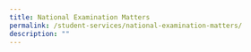 ```yaml
---
title: National Examination Matters
permalink: /student-services/national-examination-matters/
description: ""
---
```

